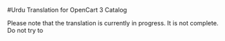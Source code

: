 #Urdu Translation for OpenCart 3 Catalog

Please note that the translation is currently in progress. It is not complete. Do not try to 
